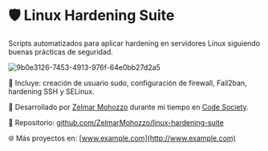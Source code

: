 # 🛡️ Linux Hardening Suite

Scripts automatizados para aplicar hardening en servidores Linux siguiendo buenas prácticas de seguridad.

![9b0e3126-7453-4913-976f-64e0bb27d2a5](https://github.com/user-attachments/assets/bf65c524-26e2-4876-925a-f97738b00f17)


🔐 Incluye: creación de usuario sudo, configuración de firewall, Fail2ban, hardening SSH y SELinux.

👤 Desarrollado por [Zelmar Mohozzo](https://github.com/ZelmarMohozzo) durante mi tiempo en [Code Society](https://www.codesociety.dev).

🔗 Repositorio: [github.com/ZelmarMohozzo/linux-hardening-suite](https://github.com/ZelmarMohozzo/linux-hardening-suite)

🌐 Más proyectos en: [www.example.com](http://www.example.com)

